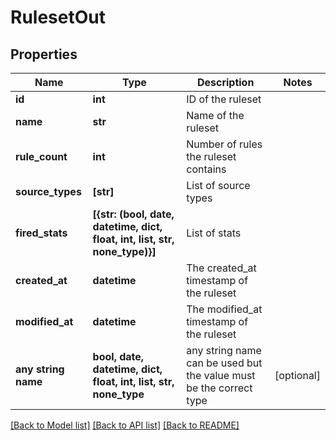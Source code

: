 # RulesetOut


## Properties
Name | Type | Description | Notes
------------ | ------------- | ------------- | -------------
**id** | **int** | ID of the ruleset | 
**name** | **str** | Name of the ruleset | 
**rule_count** | **int** | Number of rules the ruleset contains | 
**source_types** | **[str]** | List of source types | 
**fired_stats** | **[{str: (bool, date, datetime, dict, float, int, list, str, none_type)}]** | List of stats | 
**created_at** | **datetime** | The created_at timestamp of the ruleset | 
**modified_at** | **datetime** | The modified_at timestamp of the ruleset | 
**any string name** | **bool, date, datetime, dict, float, int, list, str, none_type** | any string name can be used but the value must be the correct type | [optional]

[[Back to Model list]](../README.md#documentation-for-models) [[Back to API list]](../README.md#documentation-for-api-endpoints) [[Back to README]](../README.md)


